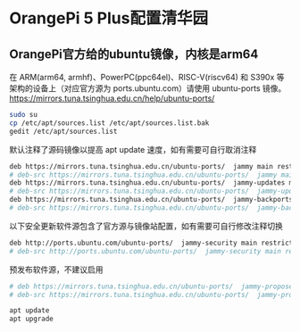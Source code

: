 # OrangePi 5 Plus配置清华园

## OrangePi官方给的ubuntu镜像，内核是arm64

在 ARM(arm64, armhf)、PowerPC(ppc64el)、RISC-V(riscv64) 和 S390x 等架构的设备上（对应官方源为 ports.ubuntu.com）请使用 ubuntu-ports 镜像。  
https://mirrors.tuna.tsinghua.edu.cn/help/ubuntu-ports/

```bash
sudo su
cp /etc/apt/sources.list /etc/apt/sources.list.bak
gedit /etc/apt/sources.list
```

默认注释了源码镜像以提高 apt update 速度，如有需要可自行取消注释  
```bash
deb https://mirrors.tuna.tsinghua.edu.cn/ubuntu-ports/  jammy main restricted universe multiverse
# deb-src https://mirrors.tuna.tsinghua.edu.cn/ubuntu-ports/  jammy main restricted universe multiverse
deb https://mirrors.tuna.tsinghua.edu.cn/ubuntu-ports/  jammy-updates main restricted universe multiverse
# deb-src https://mirrors.tuna.tsinghua.edu.cn/ubuntu-ports/  jammy-updates main restricted universe multiverse
deb https://mirrors.tuna.tsinghua.edu.cn/ubuntu-ports/  jammy-backports main restricted universe multiverse
# deb-src https://mirrors.tuna.tsinghua.edu.cn/ubuntu-ports/  jammy-backports main restricted universe multiverse
```

以下安全更新软件源包含了官方源与镜像站配置，如有需要可自行修改注释切换  
```bash
deb http://ports.ubuntu.com/ubuntu-ports/  jammy-security main restricted universe multiverse
# deb-src http://ports.ubuntu.com/ubuntu-ports/  jammy-security main restricted universe multiverse
```

预发布软件源，不建议启用  
```bash
# deb https://mirrors.tuna.tsinghua.edu.cn/ubuntu-ports/  jammy-proposed main restricted universe multiverse
# deb-src https://mirrors.tuna.tsinghua.edu.cn/ubuntu-ports/  jammy-proposed main restricted universe multiverse
```

```bash
apt update
apt upgrade
```
